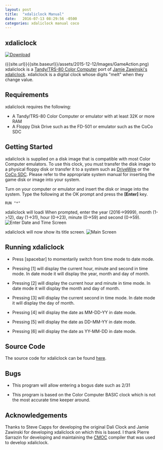 ```yaml
---
layout: post
title:  "xdaliclock Manual"
date:   2016-07-13 08:29:56 -0500
categories: xdaliclock manual coco
---
```

## xdaliclock
[![Download]({{site.url}}{{site.baseurl}}/assets/Images/Download.png)](https://github.com/jamieleecho/xdaliclock/releases/download/v0.1.0/xdali.dsk)

({{site.url}}{{site.baseurl}}/assets/2015-12-12/Images/GameAction.png)
xdaliclock is a [Tandy/TRS-80 Color
Computer](https://en.wikipedia.org/wiki/TRS-80_Color_Computer) port of [Jamie
Zawinski's](https://www.jwz.org/)
[xdaliclock](https://www.jwz.org/xdaliclock/). xdaliclock is a digital clock
whose digits "melt" when they change value.


## Requirements
xdaliclock requires the following:

* A Tandy/TRS-80 Color Computer or emulator with at least 32K or more RAM
* A Floppy Disk Drive such as the FD-501 or emulator such as the CoCo SDC


## Getting Started
xdaliclock is supplied on a disk image that is compatible with most Color
Computer emulators. To use this clock, you must transfer the disk image to a
physical floppy disk or transfer it to a system such as
[DriveWire](https://sites.google.com/site/drivewire4/) or the [CoCo
SDC](http://cocosdc.blogspot.com). Please refer to the appropriate system
manual for inserting the game disk or image into your system.

Turn on your computer or emulator and insert the disk or image into the system.
Type the following at the OK prompt and press the **\[Enter\]** key.

~~~~~~
RUN "*"
~~~~~~

xdaliclock will loadi When prompted, enter the year (2016->9999), month
(1->12), day (1->31), hour (0->23), minute (0->59) and second (0->59).  ![Enter
Date and Time
Screen]({{site.url}}{{site.baseurl}}/assets/2016-07-13/Images/enter_date_time.png)

xdaliclock will now show its title screen.  ![Main
Screen]({{site.url}}{{site.baseurl}}/assets/2016-07-13/Images/main.png)


## Running xdaliclock
* Press \[spacebar\] to momentarily switch from time mode to date mode.

* Pressing \[1\] will display the current hour, minute and second in time mode.
  In date mode it will display the year, month and day of month.

* Pressing \[2\] will display the current hour and minute in time mode. In date
  mode it will display the month and day of month.

* Pressing \[3\] will display the current second in time mode. In date mode it
  will display the day of month.

* Pressing \[4\] will display the date as MM-DD-YY in date mode.

* Pressing \[5\] will display the date as DD-MM-YY in date mode.

* Pressing \[6\] will display the date as YY-MM-DD in date mode.


## Source Code
The source code for xdaliclock can be found
[here](https://github.com/jamieleecho/xdaliclock).


## Bugs
* This program will allow entering a bogus date such as 2/31

* This program is based on the Color Computer BASIC clock which is not the most
  accurate time keeper around.


## Acknowledgements
Thanks to Steve Capps for developing the original Dali Clock and Jamie Zawinski
for developing xdaliclock on which this is based.  I thank Pierre Sarrazin for
developing and maintaining the
[CMOC](http://perso.b2b2c.ca/~sarrazip/dev/cmoc.html) compiler that was used to
develop xdaliclock.
